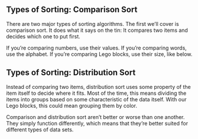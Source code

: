 ## Types of Sorting: Comparison Sort

There are two major types of sorting algorithms. The first we’ll cover is comparison sort. It does what it says on the tin: It compares two items and decides which one to put first.

If you’re comparing numbers, use their values. If you’re comparing words, use the alphabet. If you’re comparing Lego blocks, use their size, like below.

## Types of Sorting: Distribution Sort
Instead of comparing two items, distribution sort uses some property of the item itself to decide where it fits. Most of the time, this means dividing the items into groups based on some characteristic of the data itself. With our Lego blocks, this could mean grouping them by color.

Comparison and distribution sort aren’t better or worse than one another. They simply function differently, which means that they’re better suited for different types of data sets.